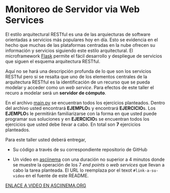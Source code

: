 # Monitoreo de Servidor via Web Services

El estilo arquitectural RESTful es una de las arquiecturas de software orientadas a servicios más populares hoy en día. 
Esto se evidencia en el hecho que muchas de las plataformas centradas en la nube ofrecen su información y servicios siguiendo este estilo arquitectural.
El microframework [Flask](https://flask.palletsprojects.com/en/1.1.x/) permite el fácil desarrollo y despliegue de servicios que siguen el esquema arquitectura RESTful.

Aquí no se hará una descripción profunda de lo que son los servicios RESTful pero si se resalta que uno de los elementos centrales de la arquitectura RESTful es la identificación de un recurso que se pueda modelar y acceder como un *web service*.
Para efectos de este taller el recuro a modelar será un **servidor de cómputo**.

En el archivo [main.py](main.py) se encuentran todos los ejercicios planteados.
Dentro del archivo usted encontrará **EJEMPLO**s y encontrará **EJERCICIO**s. 
Los **EJEMPLO**s le permitirán familiarizarse con la forma en que usted puede programar sus soluciones y en **EJERCICIO**s se encuentran todos los ejercicios que usted debe llevar a cabo. 
En total son **7** ejercicios planteados.

Para este taller usted deberá entregar,

* Su código a través de su correspondiente repositorio de GitHub

* Un video en [asciinema](https://asciinema.org) con una duración no superior a 4 minutos donde se muestre la operación de los 7 *end points* o *web services* que llevan a cabo la tarea planteada. El URL lo reemplaza por el texot `#link-a-su-video` en el fuente de este README.

[ENLACE A VIDEO EN ASCIINEMA.ORG](#link-a-su-video)


